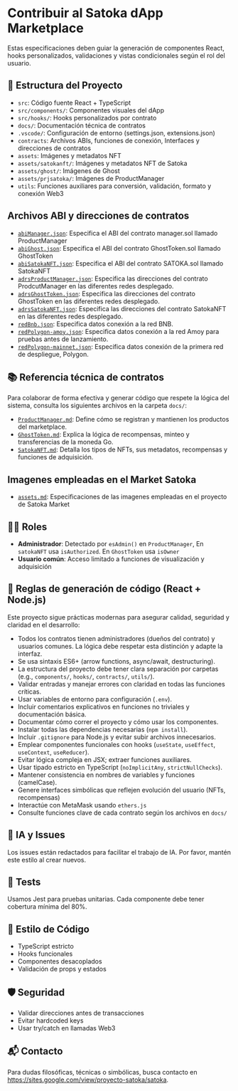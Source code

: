 # Contribuir al Satoka dApp Marketplace

Estas especificaciones deben guiar la generación de componentes React, hooks personalizados, validaciones y vistas condicionales según el rol del usuario.

## 🧭 Estructura del Proyecto

- `src`: Código fuente React + TypeScript
- `src/components/`: Componentes visuales del dApp
- `src/hooks/`: Hooks personalizados por contrato
- `docs/`: Documentación técnica de contratos
- `.vscode/`: Configuración de entorno (settings.json, extensions.json)
- `contracts`: Archivos ABIs, funciones de conexión, Interfaces y direcciones de contratos
- `assets`: Imágenes y metadatos NFT
- `assets/satokanft/`: Imágenes y metadatos NFT de Satoka
- `assets/ghost/`: Imágenes de Ghost
- `assets/prjsatoka/`: Imágenes de ProductManager
- `utils`: Funciones auxiliares para conversión, validación, formato y conexión Web3

## Archivos ABI y direcciones de contratos
- [`abiManager.json`](contracts/ProductManager.abi.json): Especifica el ABI del contrato manager.sol llamado ProductManager
- [`abiGhost.json`](contracts/GhostToken.abi.json): Especifica el ABI del contrato GhostToken.sol llamado GhostToken
- [`abiSatokaNFT.json`](contracts/SatokaNFT.abi.json): Especifica el ABI del contrato SATOKA.sol llamado SatokaNFT
- [`adrsProductManager.json`](contracts/ProductManager.adrs.json): Especifica las direcciones del contrato ProdcutManager en las diferentes redes desplegado.
- [`adrsGhostToken.json`](contracts/GhostToken.adrs.json): Especifica las direcciones del contrato GhostToken en las diferentes redes desplegado.
- [`adrsSatokaNFT.json`](contracts/SatokaNFT.adrs.json): Especifica las direcciones del contrato SatokaNFT en las diferentes redes desplegado.
- [`redBnb.json`](contracts/Bnb.red.json): Especifica datos conexión a la red BNB.
- [`redPolygon-amoy.json`](contracts/Amoy.red.json): Especifica datos conexión a la red Amoy para pruebas antes de lanzamiento.
- [`redPolygon-mainnet.json`](contracts/Polygon.red.json): Especifica datos conexión de la primera red de despliegue, Polygon. 

## 📚 Referencia técnica de contratos

Para colaborar de forma efectiva y generar código que respete la lógica del sistema, consulta los siguientes archivos en la carpeta `docs/`:

- [`ProductManager.md`](contracts/ProductManager.contrato.md): Define cómo se registran y mantienen los productos del marketplace.
- [`GhostToken.md`](contracts/GhostToken.contrato.md): Explica la lógica de recompensas, minteo y transferencias de la moneda Go.
- [`SatokaNFT.md`](contracts/SatokaNFT.contrato.md): Detalla los tipos de NFTs, sus metadatos, recompensas y funciones de adquisición.

## Imagenes empleadas en el Market Satoka

- [`assets.md`](assets/assets.md): Especificaciones de las imagenes empleadas en el proyecto de Satoka Market

## 🧙‍♂️ Roles

- **Administrador**: Detectado por `esAdmin()` en `ProductManager`, En `satokaNFT` usa `isAuthorized`. En `GhostToken` usa `isOwner`
- **Usuario común**: Acceso limitado a funciones de visualización y adquisición

## 🧠 Reglas de generación de código (React + Node.js)

Este proyecto sigue prácticas modernas para asegurar calidad, seguridad y claridad en el desarrollo:

- Todos los contratos tienen administradores (dueños del contrato) y usuarios comunes. La lógica debe respetar esta distinción y adapte la interfaz.
- Se usa sintaxis ES6+ (arrow functions, async/await, destructuring).
- La estructura del proyecto debe tener clara separación por carpetas (e.g., `components/`, `hooks/`, `contracts/`, `utils/`).
- Validar entradas y manejar errores con claridad en todas las funciones críticas.
- Usar variables de entorno para configuración (`.env`).
- Incluir comentarios explicativos en funciones no triviales y documentación básica.
- Documentar cómo correr el proyecto y cómo usar los componentes.
- Instalar todas las dependencias necesarias (`npm install`).
- Incluir `.gitignore` para Node.js y evitar subir archivos innecesarios.
- Emplear componentes funcionales con hooks (`useState`, `useEffect`, `useContext`, `useReducer`).
- Evitar lógica compleja en JSX; extraer funciones auxiliares.
- Usar tipado estricto en TypeScript (`noImplicitAny`, `strictNullChecks`).
- Mantener consistencia en nombres de variables y funciones (camelCase).
- Genere interfaces simbólicas que reflejen evolución del usuario (NFTs, recompensas)
- Interactúe con MetaMask usando `ethers.js`
- Consulte funciones clave de cada contrato según los archivos en `docs/`

## 🧠 IA y Issues

Los issues están redactados para facilitar el trabajo de IA. Por favor, mantén este estilo al crear nuevos.

## 🧪 Tests

Usamos Jest para pruebas unitarias. Cada componente debe tener cobertura mínima del 80%.

## 🧼 Estilo de Código

- TypeScript estricto
- Hooks funcionales
- Componentes desacoplados
- Validación de props y estados

## 🛡️ Seguridad

- Validar direcciones antes de transacciones
- Evitar hardcoded keys
- Usar try/catch en llamadas Web3

## 📬 Contacto

Para dudas filosóficas, técnicas o simbólicas, busca contacto en https://sites.google.com/view/proyecto-satoka/satoka.
